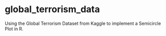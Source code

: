 # global_terrorism_data
Using the Global Terrorism Dataset from Kaggle to implement a Semicircle Plot in R.
